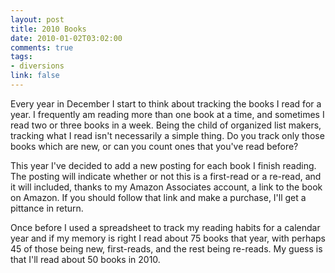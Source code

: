 ```yaml
--- 
layout: post
title: 2010 Books
date: 2010-01-02T03:02:00
comments: true
tags:
- diversions
link: false
---
```

Every year in December I start to think about tracking the books I read for a year. I frequently am reading more than one book at a time, and sometimes I read two or three books in a week. Being the child of organized list makers, tracking what I read isn't necessarily a simple thing. Do you track only those books which are new, or can you count ones that you've read before?

This year I've decided to add a new posting for each book I finish reading. The posting will indicate whether or not this is a first-read or a re-read, and it will included, thanks to my Amazon Associates account, a link to the book on Amazon. If you should follow that link and make a purchase, I'll get a pittance in return.

Once before I used a spreadsheet to track my reading habits for a calendar year and if my memory is right I read about 75 books that year, with perhaps 45 of those being new, first-reads, and the rest being re-reads. My guess is that I'll read about 50 books in 2010.
